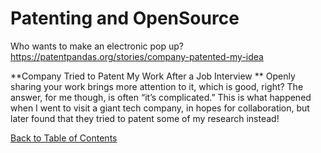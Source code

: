 # Patenting and OpenSource

Who wants to make an electronic pop up?
https://patentpandas.org/stories/company-patented-my-idea

**Company Tried to Patent My Work After a Job Interview **
Openly sharing your work brings more attention to it, which is good, right? The answer, for me though,
is often “it’s complicated.” This is what happened when I went to visit a giant tech company, in hopes
for collaboration, but later found that they tried to patent some of my research instead!

[Back to Table of Contents](https://github.com/Pomona-ITS/DailyChallenges/blob/main/README.md)
